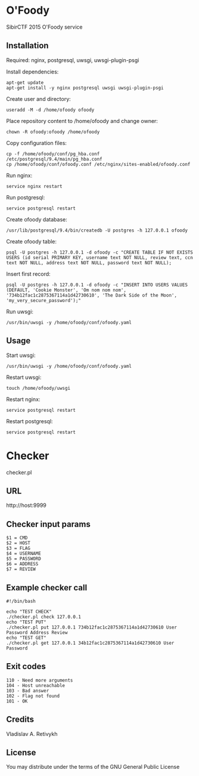 O'Foody
=======

SibirCTF 2015 O'Foody service

Installation
------------

Required: nginx, postgresql, uwsgi, uwsgi-plugin-psgi

Install dependencies:
```
apt-get update
apt-get install -y nginx postgresql uwsgi uwsgi-plugin-psgi
```

Create user and directory:
```
useradd -M -d /home/ofoody ofoody
```

Place repository content to /home/ofoody and change owner:
```
chown -R ofoody:ofoody /home/ofoody
```

Copy configuration files:
```
cp -f /home/ofoody/conf/pg_hba.conf /etc/postgresql/9.4/main/pg_hba.conf
cp /home/ofoody/conf/ofoody.conf /etc/nginx/sites-enabled/ofoody.conf
```

Run nginx:
```
service nginx restart
```

Run postgresql:
```
service postgresql restart
```

Create ofoody database:
```
/usr/lib/postgresql/9.4/bin/createdb -U postgres -h 127.0.0.1 ofoody
```

Create ofoody table:
```
psql -U postgres -h 127.0.0.1 -d ofoody -c "CREATE TABLE IF NOT EXISTS USERS (id serial PRIMARY KEY, username text NOT NULL, review text, ccn text NOT NULL, address text NOT NULL, password text NOT NULL);
```

Insert first record:
```
psql -U postgres -h 127.0.0.1 -d ofoody -c "INSERT INTO USERS VALUES (DEFAULT, 'Cookie Monster', 'Om nom nom nom', '734b12fac1c2875367114a1d42730610', 'The Dark Side of the Moon', 'my_very_secure_password');"
```

Run uwsgi:
```
/usr/bin/uwsgi -y /home/ofoody/conf/ofoody.yaml
```

Usage
-----

Start uwsgi:
```
/usr/bin/uwsgi -y /home/ofoody/conf/ofoody.yaml
```

Restart uwsgi:
```
touch /home/ofoody/uwsgi
```

Restart nginx:
```
service postgresql restart
```

Restart postgresql:
```
service postgresql restart
```

Checker
=======

checker.pl

URL
---

http://host:9999

Checker input params
--------------------

```
$1 = CMD
$2 = HOST
$3 = FLAG
$4 = USERNAME
$5 = PASSWORD
$6 = ADDRESS
$7 = REVIEW
```

Example checker call
--------------------

```
#!/bin/bash

echo "TEST CHECK"
./checker.pl check 127.0.0.1
echo "TEST PUT"
./checker.pl put 127.0.0.1 734b12fac1c2875367114a1d42730610 User Password Address Review
echo "TEST GET"
./checker.pl get 127.0.0.1 34b12fac1c2875367114a1d42730610 User Password
```

Exit codes
----------
```
110 - Need more arguments
104 - Host unreachable
103 - Bad answer
102 - Flag not found
101 - OK
```

Credits
-------

Vladislav A. Retivykh

License
-------

You may distribute under the terms of the GNU General Public License
